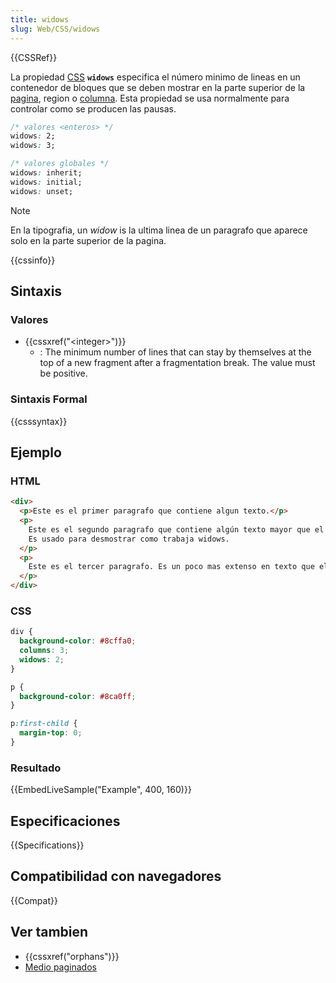 ```yaml
---
title: widows
slug: Web/CSS/widows
---
```


{{CSSRef}}

La propiedad [CSS](/es/docs/Web/CSS) **`widows`** especifica el número minimo de lineas en un contenedor de bloques que se deben mostrar en la parte superior de la [pagina](/es/docs/Web/CSS/CSS_paged_media), region o [columna](/es/docs/Web/CSS/CSS_multicol_layout). Esta propiedad se usa normalmente para controlar como se producen las pausas.

```css
/* valores <enteros> */
widows: 2;
widows: 3;

/* valores globales */
widows: inherit;
widows: initial;
widows: unset;
```

> [!NOTE]
> En la tipografia, un _widow_ is la ultima linea de un paragrafo que aparece solo en la parte superior de la pagina.

{{cssinfo}}

## Sintaxis

### Valores

- {{cssxref("&lt;integer&gt;")}}
  - : The minimum number of lines that can stay by themselves at the top of a new fragment after a fragmentation break. The value must be positive.

### Sintaxis Formal

{{csssyntax}}

## Ejemplo

### HTML

```html
<div>
  <p>Este es el primer paragrafo que contiene algun texto.</p>
  <p>
    Este es el segundo paragrafo que contiene algún texto mayor que el primero.
    Es usado para desmostrar como trabaja widows.
  </p>
  <p>
    Este es el tercer paragrafo. Es un poco mas extenso en texto que el primero.
  </p>
</div>
```

### CSS

```css
div {
  background-color: #8cffa0;
  columns: 3;
  widows: 2;
}

p {
  background-color: #8ca0ff;
}

p:first-child {
  margin-top: 0;
}
```

### Resultado

{{EmbedLiveSample("Example", 400, 160)}}

## Especificaciones

{{Specifications}}

## Compatibilidad con navegadores

{{Compat}}

## Ver tambien

- {{cssxref("orphans")}}
- [Medio paginados](/es/docs/Web/CSS/CSS_paged_media)
